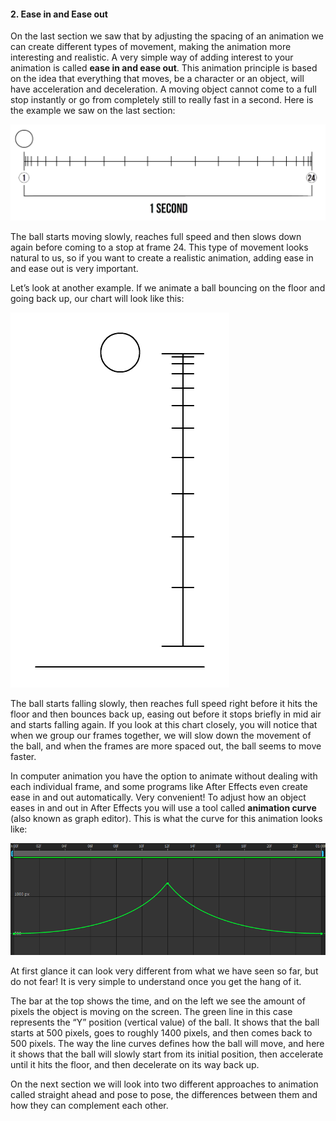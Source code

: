 #### 2. Ease in and Ease out

On the last section we saw that by adjusting the spacing of an animation we can create different types of movement, making the animation more interesting and realistic. A very simple way of adding interest to your animation is called **ease in and ease out**. This animation principle is based on the idea that everything that moves, be a character or an object, will have acceleration and deceleration. A moving object cannot come to a full stop instantly or go from completely still to really fast in a second. Here is the example we saw on the last section:

![](/assets/04_05_timing02_anim.gif)

The ball starts moving slowly, reaches full speed and then slows down again before coming to a stop at frame 24. This type of movement looks natural to us, so if you want to create a realistic animation, adding ease in and ease out is very important.

Let’s look at another example. If we animate a ball bouncing on the floor and going back up, our chart will look like this:

![](/assets/06_easeinout01.gif)

The ball starts falling slowly, then reaches full speed right before it hits the floor and then bounces back up, easing out before it stops briefly in mid air and starts falling again. If you look at this chart closely, you will notice that when we group our frames together, we will slow down the movement of the ball, and when the frames are more spaced out, the ball seems to move faster.

In computer animation you have the option to animate without dealing with each individual frame, and some programs like After Effects even create ease in and out automatically. Very convenient! To adjust how an object eases in and out in After Effects you will use a tool called **animation curve** (also known as graph editor). This is what the curve for this animation looks like:

![](/assets/07_AE_curve.png)

At first glance it can look very different from what we have seen so far, but do not fear! It is very simple to understand once you get the hang of it.

The bar at the top shows the time, and on the left we see the amount of pixels the object is moving on the screen. The green line in this case represents the “Y” position (vertical value) of the ball. It shows that the ball starts at 500 pixels, goes to roughly 1400 pixels, and then comes back to 500 pixels. The way the line curves defines how the ball will move, and here it shows that the ball will slowly start from its initial position, then accelerate until it hits the floor, and then decelerate on its way back up.

On the next section we will look into two different approaches to animation called straight ahead and pose to pose, the differences between them and how they can complement each other.